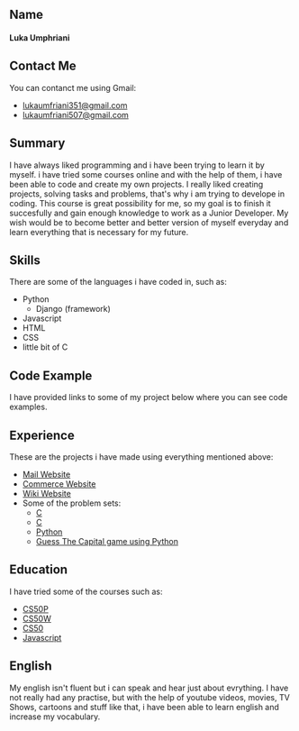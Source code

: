 ## Name
#### Luka Umphriani
## Contact Me
You can contanct me using Gmail:
- lukaumfriani351@gmail.com
- lukaumfriani507@gmail.com  
## Summary
I have always liked programming and i have been trying to learn it by myself. i have tried some courses online and with the help of them, i have been able to code and create my own projects. I really liked creating projects, solving tasks and problems, that's why i am trying to develope in coding. This course is great possibility for me, so my goal is to finish it succesfully and gain enough knowledge to work as a Junior Developer. My wish would be to become better and better version of myself everyday and learn everything that is necessary for my future.
## Skills
There are some of the languages i have coded in, such as:
- Python
  - Django (framework)
- Javascript
- HTML
- CSS
- little bit of C  
## Code Example
I have provided links to some of my project below where you can see code examples.
## Experience
These are the projects i have made using everything mentioned above:
- [Mail Website](https://github.com/me50/lacertaee)
- [Commerce Website](https://github.com/me50/lacertaee/tree/web50/projects/2020/x/commerce)
- [Wiki Website](https://github.com/me50/lacertaee/tree/web50/projects/2020/x/wiki)
- Some of the problem sets:
  - [C](https://github.com/me50/lacertaee/blob/cs50/problems/2022/x/credit/credit.c)
  - [C](https://github.com/me50/lacertaee/blob/cs50/problems/2022/x/cash/cash.c)
  - [Python](https://github.com/me50/lacertaee/blob/cs50/problems/2022/python/bitcoin/bitcoin.py)
  - [Guess The Capital game using Python](https://github.com/me50/lacertaee/tree/cs50/problems/2022/python/project)  
## Education
I have tried some of the courses such as:
- [CS50P](https://cs50.harvard.edu/python/2022/)
- [CS50W](https://cs50.harvard.edu/web/2020/)
- [CS50](https://pll.harvard.edu/course/cs50-introduction-computer-science)
- [Javascript](https://www.codecademy.com/learn/introduction-to-javascript)  
## English
My english isn't fluent but i can speak and hear just about evrything. I have not really had any practise, but with the help of youtube videos, movies, TV Shows, cartoons and stuff like that, i have been able to learn english and increase my vocabulary. 
   
